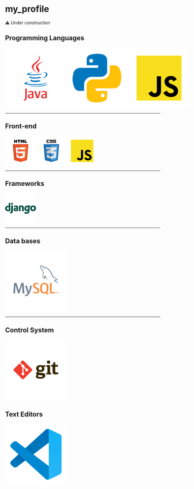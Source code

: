 # my_profile

:warning:
Under construction

## Programming Languages
<section>
<div style="display: flex; flex-direction: row;">
<img src="images/languages/java.svg" width="200" />
<img src="images/languages/python.svg" width="200" />
<img src="images/languages/javascript.svg" width="200" />
</div>
</section>


_____

## Front-end
<section align='center'>
<div style="display: flex">
<img src="images/Frontend/html.svg" width="100"/>
<img src="images/Frontend/css.svg" width="100"/>
<img src="images/languages/javascript.svg" width="100"/>
</div>
</section>

_____

## Frameworks
<section align='center'>
<div style="display: flex">
<img src="images/Frameworks/django.svg" width="100" margin=0px/>
</section>

_____

## Data bases

<img src="images/Data bases/mysql.svg" width="200"/>

_____

## Control System

<img src="images/Control system/git.svg" width="200"/>

## Text Editors

<img src="images/Text editors/vscode.svg" width="200"/>
